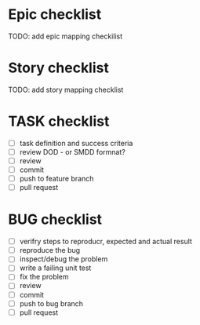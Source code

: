# Epic checklist

TODO: add epic mapping checkilist

# Story checklist

TODO: add story mapping checklist

# TASK checklist

- [ ] task definition and success criteria
- [ ] review DOD - or SMDD formnat?
- [ ] review
- [ ] commit
- [ ] push to feature branch
- [ ] pull request

# BUG checklist

- [ ] verifry steps to reproducr, expected and actual result
- [ ] reproduce the bug
- [ ] inspect/debug the problem
- [ ] write a failing unit test
- [ ] fix the problem
- [ ] review
- [ ] commit
- [ ] push to bug branch
- [ ] pull request
